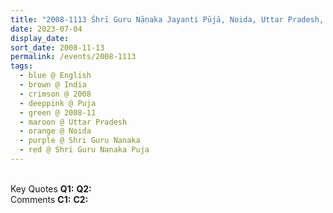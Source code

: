```yaml
---
title: "2008-1113 Śhrī Guru Nāṇaka Jayanti Pūjā, Noida, Uttar Pradesh, India"
date: 2023-07-04
display_date: 
sort_date: 2008-11-13
permalink: /events/2008-1113
tags:
  - blue @ English
  - brown @ India
  - crimson @ 2008
  - deeppink @ Puja
  - green @ 2008-11
  - maroon @ Uttar Pradesh
  - orange @ Noida
  - purple @ Shri Guru Nanaka
  - red @ Shri Guru Nanaka Puja
---
```


<br>

<wave-list>
  <list-title color="DarkSeaGreen" width="55">Key Quotes</list-title>
  <list-item color="BlanchedAlmond" width="280"><b>Q1:</b> <i></i></list-item>
  <list-item color="Lavender" width="280"><b>Q2:</b> <i></i></list-item>
</wave-list>

<br>

<wave-list>
  <list-title color="DarkSeaGreen" width="55">Comments</list-title>
  <list-item color="BlanchedAlmond" width="280"><b>C1:</b> <i></i></list-item>
  <list-item color="Lavender" width="280"><b>C2:</b> <i></i></list-item>
</wave-list>